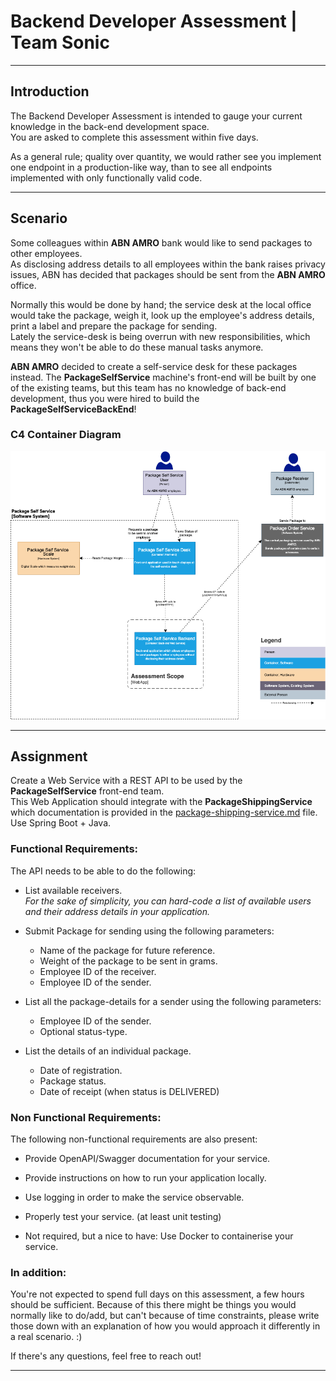 # Backend Developer Assessment | Team Sonic
___
## Introduction
The Backend Developer Assessment is intended to gauge your current knowledge in the back-end development space.  
You are asked to complete this assessment within five days.

As a general rule; quality over quantity, we would rather see you implement one endpoint in a production-like way,
than to see all endpoints implemented with only functionally valid code.

___
## Scenario
Some colleagues within __ABN AMRO__ bank would like to send packages to other employees.  
As disclosing address details to all employees within the bank raises privacy issues, ABN has decided that
packages should be sent from the __ABN AMRO__ office.

Normally this would be done by hand; the service desk at the local office would take the package, weigh it,
look up the employee's address details, print a label and prepare the package for sending.  
Lately the service-desk is being overrun with new responsibilities, which means they won't be able to do these manual tasks anymore.

__ABN AMRO__ decided to create a self-service desk for these packages instead. The __PackageSelfService__ machine's front-end
will be built by one of the existing teams, but this team has no knowledge of back-end development,
thus you were hired to build the __PackageSelfServiceBackEnd__!


### C4 Container Diagram
![](package-self-service-container-diagram.png)
___
## Assignment
Create a Web Service with a REST API to be used by the __PackageSelfService__ front-end team.  
This Web Application should integrate with the __PackageShippingService__ which documentation
is provided in the [package-shipping-service.md](package-shipping-service.md) file.  
Use Spring Boot + Java.


### Functional Requirements:
The API needs to be able to do the following:
- List available receivers.  
  _For the sake of simplicity, you can hard-code a list of available users and their address details in your application._  

- Submit Package for sending using the following parameters:
  - Name of the package for future reference.
  - Weight of the package to be sent in grams.
  - Employee ID of the receiver.
  - Employee ID of the sender.
  
- List all the package-details for a sender using the following parameters:
  - Employee ID of the sender.
  - Optional status-type.

- List the details of an individual package.
  - Date of registration.
  - Package status.
  - Date of receipt (when status is DELIVERED)
  

### Non Functional Requirements:
The following non-functional requirements are also present:
- Provide OpenAPI/Swagger documentation for your service.
- Provide instructions on how to run your application locally.
- Use logging in order to make the service observable.
- Properly test your service. (at least unit testing)

- Not required, but a nice to have: Use Docker to containerise your service.


### In addition:

You're not expected to spend full days on this assessment, a few hours should be sufficient.
Because of this there might be things you would normally like to do/add, but can't because of time constraints,
please write those down with an explanation of how you would approach it differently in a real scenario. :) 

If there's any questions, feel free to reach out!
___

